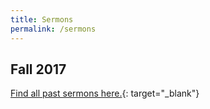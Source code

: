```yaml
---
title: Sermons
permalink: /sermons
---
```


## Fall 2017

[Find all past sermons here.](https://drive.google.com/folderview?id=0B1E900PLmz0seXBLS2JheXotalU){: target="_blank"}
